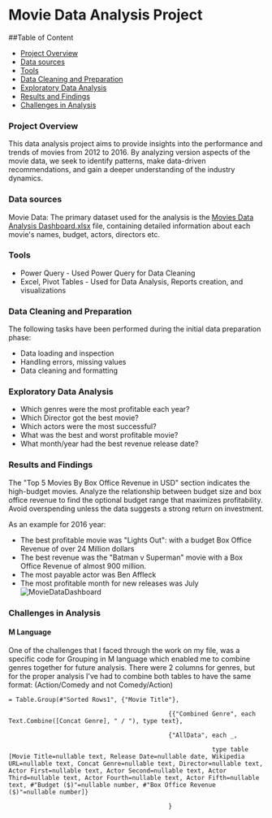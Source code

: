 # Movie Data Analysis Project
##Table of Content
 - [Project Overview](#project-overview)
 - [Data sources](#data-sources)
 - [Tools](#tools)
 - [Data Cleaning and Preparation](#data-cleaning-and-preparation)
 - [Exploratory Data Analysis](#exploratory-data-analysis)
 - [Results and Findings](#results-and-findings)
 - [Challenges in Analysis](#challenges-in-analysis)

### Project Overview
This data analysis project aims to provide insights into the performance and trends of movies from 2012 to 2016.
By analyzing version aspects of the movie data, we seek to identify patterns, make data-driven recommendations, and gain a deeper understanding of the industry dynamics.

### Data sources
Movie Data: The primary dataset used for the analysis is the [Movies Data Analysis Dashboard.xlsx](https://github.com/user-attachments/files/16401524/Movies.Data.Analysis.Dashboard.xlsx)
file, containing detailed information about each movie's names, budget, actors, directors etc.

### Tools
 - Power Query - Used Power Query for Data Cleaning
 - Excel, Pivot Tables - Used for Data Analysis, Reports creation, and visualizations

### Data Cleaning and Preparation
The following tasks have been performed during the initial data preparation phase:
 - Data loading and inspection
 - Handling errors, missing values
 - Data cleaning and formatting

### Exploratory Data Analysis
- Which genres were the most profitable each year?
- Which Director got the best movie?
- Which actors were the most successful?
- What was the best and worst profitable movie?
- What month/year had the best revenue release date?

### Results and Findings
The "Top 5 Movies By Box Office Revenue in USD" section indicates the high-budget movies.
Analyze the relationship between budget size and box office revenue to find the optional budget range that maximizes profitability. 
Avoid overspending unless the data suggests a strong return on investment.

As an example for 2016 year:
 - The best profitable movie was "Lights Out": with a budget Box Office Revenue of over 24 Million dollars
 - The best revenue was the "Batman v Superman" movie with a Box Office Revenue of almost 900 million.
 - The most payable actor was Ben Affleck
 - The most profitable month for new releases was July
![MovieDataDashboard](https://github.com/user-attachments/assets/317c9580-88f0-44eb-a34e-713db12f713e)

### Challenges in Analysis
#### M Language
One of the challenges that I faced through  the work on my file, was a specific code for Grouping in M language which enabled me to combine genres together for future analysis.
There were 2 columns for genres, but for the proper analysis I've had to combine both tables to have the same format: (Action/Comedy and not Comedy/Action)

```
= Table.Group(#"Sorted Rows1", {"Movie Title"}, 

                                            {{"Combined Genre", each Text.Combine([Concat Genre], " / "), type text},

                                            {"AllData", each _, 

                                                        type table [Movie Title=nullable text, Release Date=nullable date, Wikipedia URL=nullable text, Concat Genre=nullable text, Director=nullable text, Actor First=nullable text, Actor Second=nullable text, Actor Third=nullable text, Actor Fourth=nullable text, Actor Fifth=nullable text, #"Budget ($)"=nullable number, #"Box Office Revenue ($)"=nullable number]}

                                            }

```
